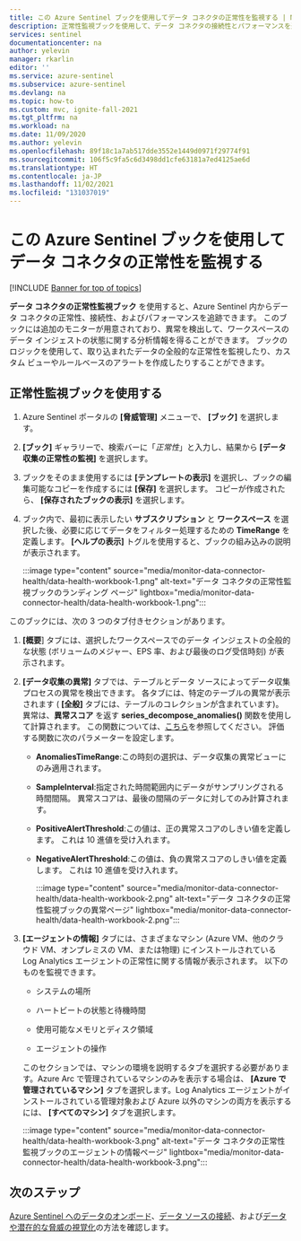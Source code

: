 ```yaml
---
title: この Azure Sentinel ブックを使用してデータ コネクタの正常性を監視する | Microsoft Docs
description: 正常性監視ブックを使用して、データ コネクタの接続性とパフォーマンスを追跡します。
services: sentinel
documentationcenter: na
author: yelevin
manager: rkarlin
editor: ''
ms.service: azure-sentinel
ms.subservice: azure-sentinel
ms.devlang: na
ms.topic: how-to
ms.custom: mvc, ignite-fall-2021
ms.tgt_pltfrm: na
ms.workload: na
ms.date: 11/09/2020
ms.author: yelevin
ms.openlocfilehash: 89f18c1a7ab517dde3552e1449d0971f29774f91
ms.sourcegitcommit: 106f5c9fa5c6d3498dd1cfe63181a7ed4125ae6d
ms.translationtype: HT
ms.contentlocale: ja-JP
ms.lasthandoff: 11/02/2021
ms.locfileid: "131037019"
---
```

# <a name="monitor-the-health-of-your-data-connectors-with-this-azure-sentinel-workbook"></a>この Azure Sentinel ブックを使用してデータ コネクタの正常性を監視する

[!INCLUDE [Banner for top of topics](./includes/banner.md)]

**データ コネクタの正常性監視ブック** を使用すると、Azure Sentinel 内からデータ コネクタの正常性、接続性、およびパフォーマンスを追跡できます。 このブックには追加のモニターが用意されており、異常を検出して、ワークスペースのデータ インジェストの状態に関する分析情報を得ることができます。 ブックのロジックを使用して、取り込まれたデータの全般的な正常性を監視したり、カスタム ビューやルールベースのアラートを作成したりすることができます。

## <a name="use-the-health-monitoring-workbook"></a>正常性監視ブックを使用する

1. Azure Sentinel ポータルの **[脅威管理]** メニューで、 **[ブック]** を選択します。

1. **[ブック]** ギャラリーで、検索バーに「*正常性*」と入力し、結果から **[データ収集の正常性の監視]** を選択します。

1. ブックをそのまま使用するには **[テンプレートの表示]** を選択し、ブックの編集可能なコピーを作成するには **[保存]** を選択します。 コピーが作成されたら、 **[保存されたブックの表示]** を選択します。

1. ブック内で、最初に表示したい **サブスクリプション** と **ワークスペース** を選択した後、必要に応じてデータをフィルター処理するための **TimeRange** を定義します。 **[ヘルプの表示]** トグルを使用すると、ブックの組み込みの説明が表示されます。

    :::image type="content" source="media/monitor-data-connector-health/data-health-workbook-1.png" alt-text="データ コネクタの正常性監視ブックのランディング ページ" lightbox="media/monitor-data-connector-health/data-health-workbook-1.png":::

このブックには、次の 3 つのタブ付きセクションがあります。

1. **[概要**] タブには、選択したワークスペースでのデータ インジェストの全般的な状態 (ボリュームのメジャー、EPS 率、および最後のログ受信時刻) が表示されます。

1. **[データ収集の異常]** タブでは、テーブルとデータ ソースによってデータ収集プロセスの異常を検出できます。 各タブには、特定のテーブルの異常が表示されます ( **[全般]** タブには、テーブルのコレクションが含まれています)。 異常は、**異常スコア** を返す **series_decompose_anomalies()** 関数を使用して計算されます。 この関数については、[こちら](/azure/data-explorer/kusto/query/series-decompose-anomaliesfunction?WT.mc_id=Portal-fx)を参照してください。 評価する関数に次のパラメーターを設定します。

    - **AnomaliesTimeRange**:この時刻の選択は、データ収集の異常ビューにのみ適用されます。
    - **SampleInterval**:指定された時間範囲内にデータがサンプリングされる時間間隔。 異常スコアは、最後の間隔のデータに対してのみ計算されます。
    - **PositiveAlertThreshold**:この値は、正の異常スコアのしきい値を定義します。 これは 10 進値を受け入れます。
    - **NegativeAlertThreshold**:この値は、負の異常スコアのしきい値を定義します。 これは 10 進値を受け入れます。

        :::image type="content" source="media/monitor-data-connector-health/data-health-workbook-2.png" alt-text="データ コネクタの正常性監視ブックの異常ページ" lightbox="media/monitor-data-connector-health/data-health-workbook-2.png":::

1. **[エージェントの情報]** タブには、さまざまなマシン (Azure VM、他のクラウド VM、オンプレミスの VM、または物理) にインストールされている Log Analytics エージェントの正常性に関する情報が表示されます。 以下のものを監視できます。

   - システムの場所

   - ハートビートの状態と待機時間

   - 使用可能なメモリとディスク領域

   - エージェントの操作

    このセクションでは、マシンの環境を説明するタブを選択する必要があります。Azure Arc で管理されているマシンのみを表示する場合は、 **[Azure で管理されているマシン]** タブを選択します。Log Analytics エージェントがインストールされている管理対象および Azure 以外のマシンの両方を表示するには、 **[すべてのマシン]** タブを選択します。

    :::image type="content" source="media/monitor-data-connector-health/data-health-workbook-3.png" alt-text="データ コネクタの正常性監視ブックのエージェントの情報ページ" lightbox="media/monitor-data-connector-health/data-health-workbook-3.png":::

## <a name="next-steps"></a>次のステップ
[Azure Sentinel へのデータのオンボード](quickstart-onboard.md)、[データ ソースの接続](connect-data-sources.md)、および[データや潜在的な脅威の視覚化](get-visibility.md)の方法を確認します。
